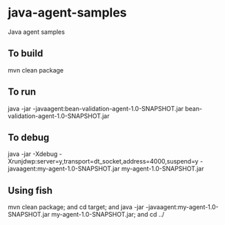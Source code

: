 # java-agent-samples
Java agent samples

## To build 
mvn clean package

## To run 
java -jar -javaagent:bean-validation-agent-1.0-SNAPSHOT.jar bean-validation-agent-1.0-SNAPSHOT.jar  

## To debug
java -jar -Xdebug -Xrunjdwp:server=y,transport=dt_socket,address=4000,suspend=y -javaagent:my-agent-1.0-SNAPSHOT.jar my-agent-1.0-SNAPSHOT.jar

## Using fish
mvn clean package; and cd target; and java -jar -javaagent:my-agent-1.0-SNAPSHOT.jar my-agent-1.0-SNAPSHOT.jar; and cd ../


